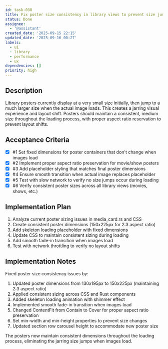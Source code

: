 ```yaml
---
id: task-038
title: Fix poster size consistency in library views to prevent size jumps
status: Done
assignee:
  - '@assistant'
created_date: '2025-09-15 22:15'
updated_date: '2025-09-16 00:27'
labels:
  - ui
  - library
  - performance
  - ux
dependencies: []
priority: high
---
```


## Description

Library posters currently display at a very small size initially, then jump to a much larger size when the actual image loads. This creates a jarring visual experience and layout shift. Posters should maintain a consistent, medium size throughout the loading process, with proper aspect ratio reservation to prevent layout shifts.

## Acceptance Criteria
<!-- AC:BEGIN -->
- [x] #1 Set fixed dimensions for poster containers that don't change when images load
- [x] #2 Implement proper aspect ratio preservation for movie/show posters
- [x] #3 Add placeholder styling that matches final poster dimensions
- [x] #4 Ensure smooth transition when actual image replaces placeholder
- [x] #5 Test with slow network to verify no size jumps occur during loading
- [x] #6 Verify consistent poster sizes across all library views (movies, shows, etc.)
<!-- AC:END -->


## Implementation Plan

1. Analyze current poster sizing issues in media_card.rs and CSS
2. Create consistent poster dimensions (150x225px for 2:3 aspect ratio)
3. Add skeleton loading placeholder with fixed dimensions
4. Update CSS to maintain consistent sizing during loading
5. Add smooth fade-in transition when images load
6. Test with network throttling to verify no layout shifts

## Implementation Notes

Fixed poster size consistency issues by:

1. Updated poster dimensions from 130x195px to 150x225px (maintaining 2:3 aspect ratio)
2. Applied consistent sizing across CSS and Rust components
3. Added skeleton loading animation with shimmer effect
4. Implemented smooth fade-in transition when images load
5. Changed ContentFit from Contain to Cover for proper aspect ratio preservation
6. Set min-width and min-height properties to prevent size changes
7. Updated section row carousel height to accommodate new poster size

The posters now maintain consistent dimensions throughout the loading process, eliminating the jarring size jumps when images load.
